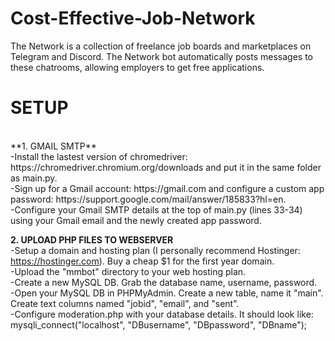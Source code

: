 # Cost-Effective-Job-Network
The Network is a collection of freelance job boards and marketplaces on Telegram and Discord. The Network bot automatically posts messages to these chatrooms, allowing employers to get free applications.


<h1>SETUP</h1><br>
**1. GMAIL SMTP**<br>
-Install the lastest version of chromedriver: https://chromedriver.chromium.org/downloads and put it in the same folder as main.py.<br>
-Sign up for a Gmail account: https://gmail.com and configure a custom app password: https://support.google.com/mail/answer/185833?hl=en. <br>
-Configure your Gmail SMTP details at the top of main.py (lines 33-34) using your Gmail email and the newly created app password.<br>


**2. UPLOAD PHP FILES TO WEBSERVER**<br>
-Setup a domain and hosting plan (I personally recommend Hostinger: https://hostinger.com). Buy a cheap $1 for the first year domain.<br>
-Upload the "mmbot" directory to your web hosting plan.<br>
-Create a new MySQL DB. Grab the database name, username, password. <br>
-Open your MySQL DB in PHPMyAdmin. Create a new table, name it "main". Create text columns named "jobid", "email", and "sent". <br>
-Configure moderation.php with your database details. It should look like: mysqli_connect("localhost", "DBusername", "DBpassword", "DBname");<br>




